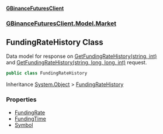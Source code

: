 #### [GBinanceFuturesClient](./index.md 'index')
### [GBinanceFuturesClient.Model.Market](./GBinanceFuturesClient-Model-Market.md 'GBinanceFuturesClient.Model.Market')
## FundingRateHistory Class
Data model for response on [GetFundingRateHistory(string, int)](./GBinanceFuturesClient-Market-GetFundingRateHistory(string_int).md 'GBinanceFuturesClient.Market.GetFundingRateHistory(string, int)')   
and [GetFundingRateHistory(string, long, long, int)](./GBinanceFuturesClient-Market-GetFundingRateHistory(string_long_long_int).md 'GBinanceFuturesClient.Market.GetFundingRateHistory(string, long, long, int)') request.  
```csharp
public class FundingRateHistory
```
Inheritance [System.Object](https://docs.microsoft.com/en-us/dotnet/api/System.Object 'System.Object') &gt; [FundingRateHistory](./GBinanceFuturesClient-Model-Market-FundingRateHistory.md 'GBinanceFuturesClient.Model.Market.FundingRateHistory')  
### Properties
- [FundingRate](./GBinanceFuturesClient-Model-Market-FundingRateHistory-FundingRate.md 'GBinanceFuturesClient.Model.Market.FundingRateHistory.FundingRate')
- [FundingTime](./GBinanceFuturesClient-Model-Market-FundingRateHistory-FundingTime.md 'GBinanceFuturesClient.Model.Market.FundingRateHistory.FundingTime')
- [Symbol](./GBinanceFuturesClient-Model-Market-FundingRateHistory-Symbol.md 'GBinanceFuturesClient.Model.Market.FundingRateHistory.Symbol')
